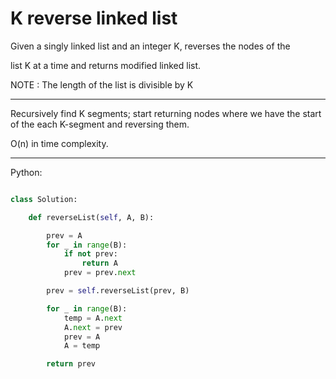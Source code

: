 # K reverse linked list

Given a singly linked list and an integer K, reverses the nodes of the

list K at a time and returns modified linked list.

NOTE : The length of the list is divisible by K 

---

Recursively find K segments; start returning nodes where we have the start of
the each K-segment and reversing them.

O(n) in time complexity.

---

Python:

```python

class Solution:

    def reverseList(self, A, B):

        prev = A
        for _ in range(B):
            if not prev:
                return A
            prev = prev.next

        prev = self.reverseList(prev, B)

        for _ in range(B):
            temp = A.next
            A.next = prev
            prev = A
            A = temp

        return prev
```
